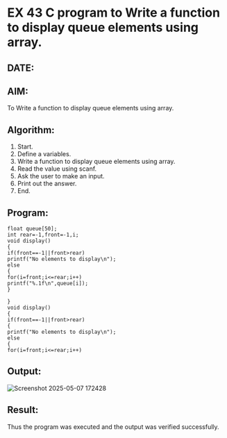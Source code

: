 # EX 43 C program to Write a function to display queue elements using array.
## DATE:
## AIM:
To Write a function to display queue elements using array.

## Algorithm:
1. Start. 
2. Define a variables. 
3. Write a function to display queue elements using array. 
4. Read the value using scanf. 
5. Ask the user to make an input. 
6. Print out the answer. 
7. End.

## Program:
```
float queue[50]; 
int rear=-1,front=-1,i; 
void display() 
{ 
if(front==-1||front>rear) 
printf("No elements to display\n"); 
else 
{ 
for(i=front;i<=rear;i++) 
printf("%.1f\n",queue[i]); 
} 
 
} 
void display() 
{ 
if(front==-1||front>rear) 
{  
printf("No elements to display\n"); 
else 
{ 
for(i=front;i<=rear;i++)
```

## Output:
![Screenshot 2025-05-07 172428](https://github.com/user-attachments/assets/ac569411-ee6a-4399-86d8-1b7342083d02)



## Result:
Thus the program was executed and the output was verified successfully.
